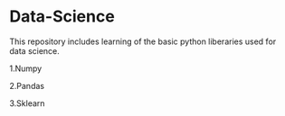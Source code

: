 # Data-Science
This repository includes learning of the basic python liberaries used for data science.

1.Numpy

2.Pandas

3.Sklearn
